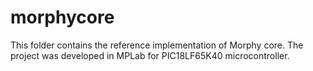 # morphycore
This folder contains the reference implementation of Morphy core. The project was developed in MPLab for PIC18LF65K40 microcontroller.

